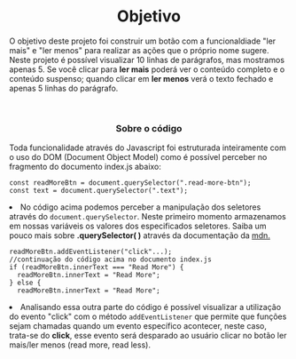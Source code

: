 <h1 align="center">Objetivo</h1>
  <p>O objetivo deste projeto foi construir um botão com a funcionaldiade "ler mais" e "ler menos" para realizar as ações que o próprio nome sugere. Neste projeto é possível visualizar 10 linhas de parágrafos, mas mostramos apenas 5. Se você clicar para <b>ler mais</b> poderá ver o conteúdo completo e o conteúdo suspenso; quando clicar em <b>ler menos</b> verá o texto fechado e apenas 5 linhas do parágrafo.</p>
<br>  
<h3 align="center">Sobre o código</h3>
  <p>Toda funcionalidade através do Javascript foi estruturada inteiramente com o uso do DOM (Document Object Model) como é possível perceber no fragmento do documento index.js abaixo:</p>
  
  ```
  const readMoreBtn = document.querySelector(".read-more-btn");
  const text = document.querySelector(".text");
  ```
  <li>No código acima podemos perceber a manipulação dos seletores através  do <code>document.querySelector</code>. Neste primeiro momento armazenamos em nossas variáveis os valores dos especificados seletores. Saiba um pouco mais sobre <b>.querySelector( )</b> através da documentação da <a href="https://developer.mozilla.org/pt-BR/docs/Web/API/Document/querySelector">mdn.</a></li>
  
  ```
  readMoreBtn.addEventListener("click"...);
  //continuação do código acima no documento index.js
  if (readMoreBtn.innerText === "Read More") {
    readMoreBtn.innerText = "Read More";
  } else {
    readMoreBtn.innerText = "Read More";
  ```
  <li>Analisando essa outra parte do código é possível visualizar a utilização do evento "click" com o método <code>addEventListener</code> que permite que funções sejam chamadas quando um evento específico acontecer, neste caso, trata-se do <b>click</b>, esse evento será desparado ao usuário clicar no botão ler mais/ler menos (read more, read less).</li>
